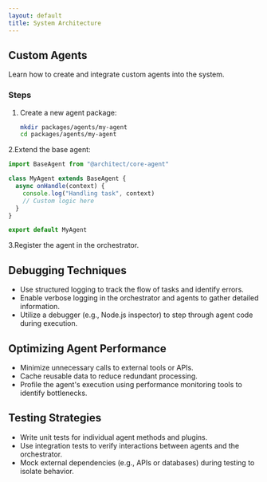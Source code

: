 ```yaml
---
layout: default
title: System Architecture
---
```


## Custom Agents

Learn how to create and integrate custom agents into the system.

### Steps

1. Create a new agent package:

   ```bash
   mkdir packages/agents/my-agent
   cd packages/agents/my-agent
   ```

2.Extend the base agent:

```typescript
import BaseAgent from "@architect/core-agent"

class MyAgent extends BaseAgent {
  async onHandle(context) {
    console.log("Handling task", context)
    // Custom logic here
  }
}

export default MyAgent
```

3.Register the agent in the orchestrator.

## Debugging Techniques

- Use structured logging to track the flow of tasks and identify errors.
- Enable verbose logging in the orchestrator and agents to gather detailed information.
- Utilize a debugger (e.g., Node.js inspector) to step through agent code during execution.

## Optimizing Agent Performance

- Minimize unnecessary calls to external tools or APIs.
- Cache reusable data to reduce redundant processing.
- Profile the agent's execution using performance monitoring tools to identify bottlenecks.

## Testing Strategies

- Write unit tests for individual agent methods and plugins.
- Use integration tests to verify interactions between agents and the orchestrator.
- Mock external dependencies (e.g., APIs or databases) during testing to isolate behavior.
